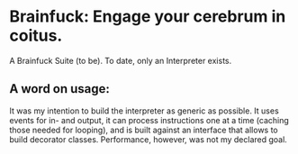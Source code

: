 Brainfuck: Engage your cerebrum in coitus.
=========

A Brainfuck Suite (to be). To date, only an Interpreter exists.

A word on usage:
---------
It was my intention to build the interpreter as generic as possible. It uses events for in- and output,
it can process instructions one at a time (caching those needed for looping), and is built against an interface
that allows to build decorator classes. Performance, however, was not my declared goal.
